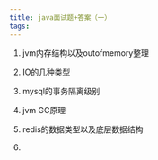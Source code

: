 ```yaml
---
title: java面试题+答案（一）
tags:
---
```

1. jvm内存结构以及outofmemory整理

2. IO的几种类型

3. mysql的事务隔离级别

4. jvm GC原理

5. redis的数据类型以及底层数据结构

6. 
